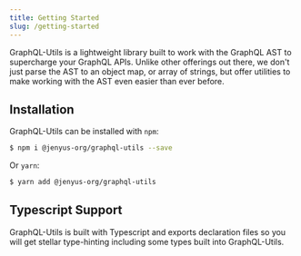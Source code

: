 ```yaml
---
title: Getting Started
slug: /getting-started
---
```


GraphQL-Utils is a lightweight library built to work with the GraphQL AST to supercharge your GraphQL APIs. Unlike other offerings out there, we don't just parse the AST to an object map, or array of strings, but offer utilities to make working with the AST even easier than ever before.

## Installation

GraphQL-Utils can be installed with `npm`:

```bash
$ npm i @jenyus-org/graphql-utils --save
```

Or `yarn`:

```bash
$ yarn add @jenyus-org/graphql-utils
```

## Typescript Support

GraphQL-Utils is built with Typescript and exports declaration files so you will get stellar type-hinting including some types built into GraphQL-Utils.
